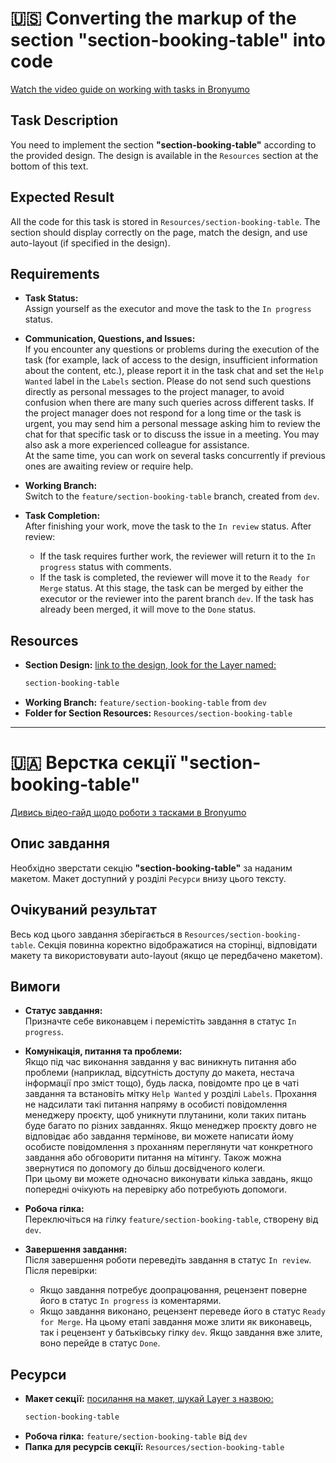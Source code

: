 # 🇺🇸 Converting the markup of the section "section-booking-table" into code

[Watch the video guide on working with tasks in Bronyumo](https://google.com)

## Task Description
You need to implement the section **"section-booking-table"** according to the provided design. The design is available in the `Resources` section at the bottom of this text.

## Expected Result
All the code for this task is stored in `Resources/section-booking-table`. The section should display correctly on the page, match the design, and use auto-layout (if specified in the design).

## Requirements

- **Task Status:**  
  Assign yourself as the executor and move the task to the `In progress` status.

- **Communication, Questions, and Issues:**  
  If you encounter any questions or problems during the execution of the task (for example, lack of access to the design, insufficient information about the content, etc.), please report it in the task chat and set the `Help Wanted` label in the `Labels` section. Please do not send such questions directly as personal messages to the project manager, to avoid confusion when there are many such queries across different tasks. If the project manager does not respond for a long time or the task is urgent, you may send him a personal message asking him to review the chat for that specific task or to discuss the issue in a meeting. You may also ask a more experienced colleague for assistance.  
  At the same time, you can work on several tasks concurrently if previous ones are awaiting review or require help.

- **Working Branch:**  
  Switch to the `feature/section-booking-table` branch, created from `dev`.

- **Task Completion:**  
  After finishing your work, move the task to the `In review` status. After review:  
  - If the task requires further work, the reviewer will return it to the `In progress` status with comments.  
  - If the task is completed, the reviewer will move it to the `Ready for Merge` status. At this stage, the task can be merged by either the executor or the reviewer into the parent branch `dev`. If the task has already been merged, it will move to the `Done` status.

## Resources
- **Section Design:** [link to the design, look for the Layer named:](https://www.figma.com/design/XMX1W4mwttgUy8L0a4kzQe/Bronyumo.ua-(special-task-mockup)?node-id=0-1&t=wnXX2PPEWtIi002e-1)  
    ```bash
    section-booking-table
    ```
- **Working Branch:** `feature/section-booking-table` from `dev`
- **Folder for Section Resources:** `Resources/section-booking-table`
---
# 🇺🇦 Верстка секції "section-booking-table"

[Дивись відео-гайд щодо роботи з тасками в Bronyumo](https://google.com)

## Опис завдання
Необхідно зверстати секцію **"section-booking-table"** за наданим макетом. Макет доступний у розділі `Ресурси` внизу цього тексту.

## Очікуваний результат
Весь код цього завдання зберігається в `Resources/section-booking-table`. Секція повинна коректно відображатися на сторінці, відповідати макету та використовувати auto-layout (якщо це передбачено макетом).

## Вимоги

- **Статус завдання:**  
  Призначте себе виконавцем і перемістіть завдання в статус `In progress`.

- **Комунікація, питання та проблеми:**  
  Якщо під час виконання завдання у вас виникнуть питання або проблеми (наприклад, відсутність доступу до макета, нестача інформації про зміст тощо), будь ласка, повідомте про це в чаті завдання та встановіть мітку `Help Wanted` у розділі `Labels`. Прохання не надсилати такі питання напряму в особисті повідомлення менеджеру проєкту, щоб уникнути плутанини, коли таких питань буде багато по різних завданнях. Якщо менеджер проєкту довго не відповідає або завдання термінове, ви можете написати йому особисте повідомлення з проханням переглянути чат конкретного завдання або обговорити питання на мітингу. Також можна звернутися по допомогу до більш досвідченого колеги.  
  При цьому ви можете одночасно виконувати кілька завдань, якщо попередні очікують на перевірку або потребують допомоги.

- **Робоча гілка:**  
  Переключіться на гілку `feature/section-booking-table`, створену від `dev`.

- **Завершення завдання:**  
  Після завершення роботи переведіть завдання в статус `In review`. Після перевірки:  
  - Якщо завдання потребує доопрацювання, рецензент поверне його в статус `In progress` із коментарями.  
  - Якщо завдання виконано, рецензент переведе його в статус `Ready for Merge`. На цьому етапі завдання може злити як виконавець, так і рецензент у батьківську гілку `dev`. Якщо завдання вже злите, воно перейде в статус `Done`.

## Ресурси
- **Макет секції:** [посилання на макет, шукай Layer з назвою:](https://www.figma.com/design/XMX1W4mwttgUy8L0a4kzQe/Bronyumo.ua-(special-task-mockup)?node-id=0-1&t=wnXX2PPEWtIi002e-1)  
    ```bash
    section-booking-table
    ```
- **Робоча гілка:** `feature/section-booking-table` від `dev`
- **Папка для ресурсів секції:** `Resources/section-booking-table`